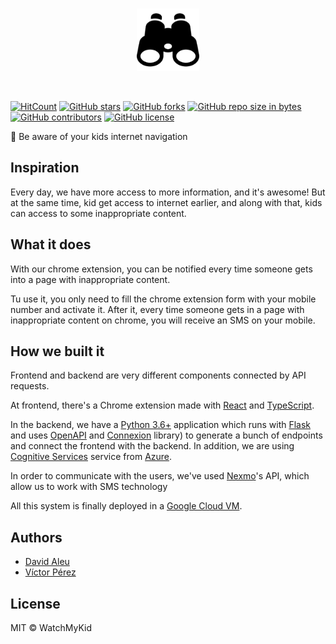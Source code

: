 <br>
    <p align="center">
        <img alt="watchmykid" src="./client/watchmykid-client/public/binoculars_128.png" style="width:100px;"/>
    </p>
<br>

[![HitCount](http://hits.dwyl.io/daleu/watchmykid.svg)](http://hits.dwyl.io/daleu/watchmykid)
[![GitHub stars](https://img.shields.io/github/stars/daleu/watchmykid.svg)](https://GitHub.com/daleu/watchmykid/stargazers/)
[![GitHub forks](https://img.shields.io/github/forks/daleu/watchmykid.svg)](https://GitHub.com/daleu/watchmykid/network/)
[![GitHub repo size in bytes](https://img.shields.io/github/repo-size/daleu/watchmykid.svg)](https://github.com/daleu/watchmykid)
[![GitHub contributors](https://img.shields.io/github/contributors/daleu/watchmykid.svg)](https://GitHub.com/daleu/watchmykid/graphs/contributors/)
[![GitHub license](https://img.shields.io/github/license/daleu/watchmykid.svg)](https://github.com/daleu/watchmykid/blob/master/LICENSE)

🔑 Be aware of your kids internet navigation

## Inspiration
Every day, we have more access to more information, and it's awesome! But at the same time, kid get access to internet earlier, and along with that, kids can access to some inappropriate content.

## What it does
With our chrome extension, you can be notified every time someone gets into a page with inappropriate content.

Tu use it, you only need to fill the chrome extension form with your mobile number and activate it. After it, every time someone gets in a page with inappropriate content on chrome, you will receive an SMS on your mobile.

## How we built it

Frontend and backend are very different components connected by API requests.

At frontend, there's a Chrome extension made with [React](https://reactjs.org/) and [TypeScript](https://www.typescriptlang.org/).

In the backend, we have a [Python 3.6+](https://www.python.org/downloads/release/python-372/) application which runs with [Flask](http://flask.pocoo.org/) and uses [OpenAPI](https://swagger.io/docs/specification/about/) and [Connexion](https://connexion.readthedocs.io/en/latest/) library) to generate a bunch of endpoints and connect the frontend with the backend.
In addition, we are using [Cognitive Services](https://azure.microsoft.com/en-us/services/cognitive-services/) service from [Azure](https://azure.microsoft.com/en-us/).

In order to communicate with the users, we've used [Nexmo](https://www.nexmo.com)'s API, which allow us to work with SMS technology 

All this system is finally deployed in a [Google Cloud VM](https://cloud.google.com/compute/docs/instances/).

## Authors

- [David Aleu](https://github.com/daleu)
- [Víctor Pérez](https://github.com/victorpm5)

## License

MIT © WatchMyKid